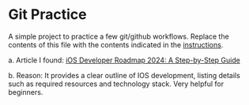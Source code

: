 # Git Practice

A simple project to practice a few git/github workflows. Replace the contents of this file with the contents indicated in the [instructions](./instructions.md).

a. Article I found: [iOS Developer Roadmap 2024: A Step-by-Step Guide](https://codei5.com/ios-developer-roadmap-2024-a-step-by-step-guide/)

b. Reason: It provides a clear outline of IOS development, listing details such as required resources and technology stack. Very helpful for beginners.


